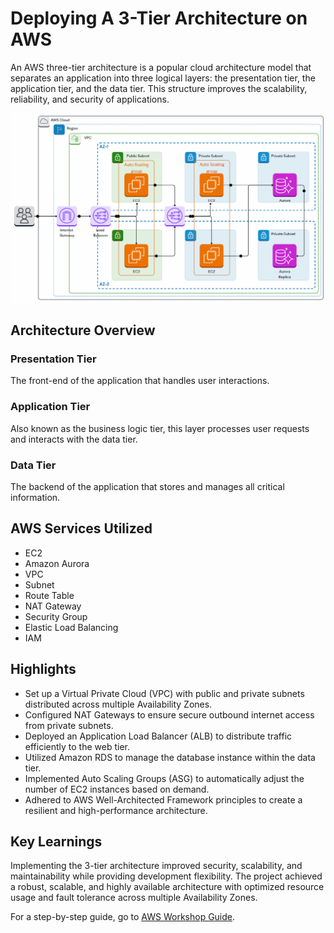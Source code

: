 # Deploying A 3-Tier Architecture on AWS

An AWS three-tier architecture is a popular cloud architecture model that separates an application into three logical layers: the presentation tier, the application tier, and the data tier. This structure improves the scalability, reliability, and security of applications.

![Architecture Diagram](https://github.com/Dom7k/AWS-3-Tier-Arhitecture/blob/main/3-Tier%20Architecture%20diagram.gif)

## Architecture Overview

### Presentation Tier
The front-end of the application that handles user interactions.

### Application Tier
Also known as the business logic tier, this layer processes user requests and interacts with the data tier.

### Data Tier
The backend of the application that stores and manages all critical information.

## AWS Services Utilized
- EC2
- Amazon Aurora
- VPC
- Subnet
- Route Table
- NAT Gateway
- Security Group
- Elastic Load Balancing
- IAM

## Highlights
- Set up a Virtual Private Cloud (VPC) with public and private subnets distributed across multiple Availability Zones.
- Configured NAT Gateways to ensure secure outbound internet access from private subnets.
- Deployed an Application Load Balancer (ALB) to distribute traffic efficiently to the web tier.
- Utilized Amazon RDS to manage the database instance within the data tier.
- Implemented Auto Scaling Groups (ASG) to automatically adjust the number of EC2 instances based on demand.
- Adhered to AWS Well-Architected Framework principles to create a resilient and high-performance architecture.

## Key Learnings
Implementing the 3-tier architecture improved security, scalability, and maintainability while providing development flexibility. The project achieved a robust, scalable, and highly available architecture with optimized resource usage and fault tolerance across multiple Availability Zones.

For a step-by-step guide, go to [AWS Workshop Guide](https://catalog.us-east-1.prod.workshops.aws/workshops/85cd2bb2-7f79-4e96-bdee-8078e469752a/en-US).

